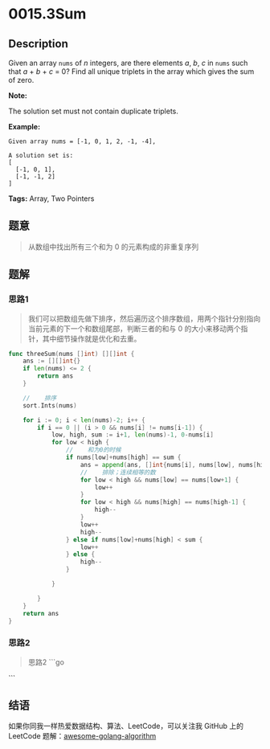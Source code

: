 # 0015.3Sum

## Description

Given an array `nums` of _n_ integers, are there elements _a_, _b_, _c_ in `nums` such that _a_ + _b_ + _c_ = 0? Find all unique triplets in the array which gives the sum of zero.

**Note:**

The solution set must not contain duplicate triplets.

**Example:**

```text
Given array nums = [-1, 0, 1, 2, -1, -4],

A solution set is:
[
  [-1, 0, 1],
  [-1, -1, 2]
]
```

**Tags:** Array, Two Pointers

## 题意

> 从数组中找出所有三个和为 0 的元素构成的非重复序列

## 题解

### 思路1

> 我们可以把数组先做下排序，然后遍历这个排序数组，用两个指针分别指向当前元素的下一个和数组尾部，判断三者的和与 0 的大小来移动两个指针，其中细节操作就是优化和去重。

```go
func threeSum(nums []int) [][]int {
    ans := [][]int{}
    if len(nums) <= 2 {
        return ans
    }

    //    排序
    sort.Ints(nums)

    for i := 0; i < len(nums)-2; i++ {
        if i == 0 || (i > 0 && nums[i] != nums[i-1]) {
            low, high, sum := i+1, len(nums)-1, 0-nums[i]
            for low < high {
                //    和为0的时候
                if nums[low]+nums[high] == sum {
                    ans = append(ans, []int{nums[i], nums[low], nums[high]})
                    //    排除；连续相等的数
                    for low < high && nums[low] == nums[low+1] {
                        low++
                    }
                    for low < high && nums[high] == nums[high-1] {
                        high--
                    }
                    low++
                    high--
                } else if nums[low]+nums[high] < sum {
                    low++
                } else {
                    high--
                }

            }

        }
    }
    return ans
}
```

### 思路2

> 思路2 \`\`\`go

\`\`\`

## 结语

如果你同我一样热爱数据结构、算法、LeetCode，可以关注我 GitHub 上的 LeetCode 题解：[awesome-golang-algorithm](https://github.com/kylesliu/awesome-golang-algorithm)

